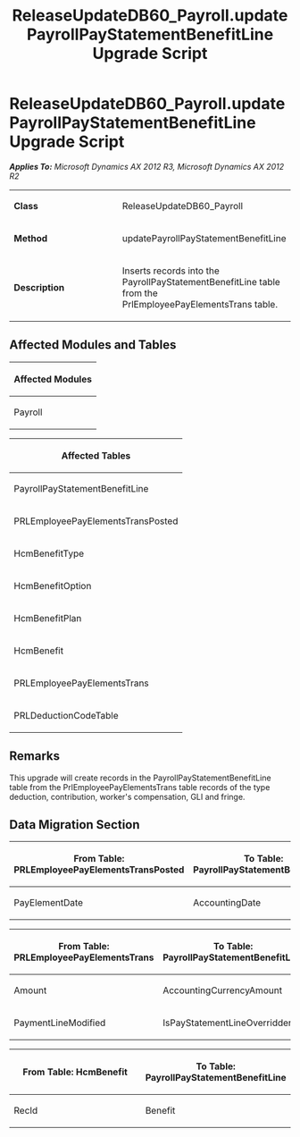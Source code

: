 ﻿---
title: ReleaseUpdateDB60_Payroll.updatePayrollPayStatementBenefitLine Upgrade Script
TOCTitle: ReleaseUpdateDB60_Payroll.updatePayrollPayStatementBenefitLine Upgrade Script
ms:assetid: e011e934-40a2-0e9f-0346-3bfcaab1babd
ms:mtpsurl: https://msdn.microsoft.com/en-us/library/JJ737265(v=AX.60)
ms:contentKeyID: 49711707
ms.date: 05/18/2015
mtps_version: v=AX.60
---

# ReleaseUpdateDB60\_Payroll.updatePayrollPayStatementBenefitLine Upgrade Script 


_**Applies To:** Microsoft Dynamics AX 2012 R3, Microsoft Dynamics AX 2012 R2_

<table>
<colgroup>
<col style="width: 50%" />
<col style="width: 50%" />
</colgroup>
<tbody>
<tr class="odd">
<td><p><strong>Class</strong></p></td>
<td><p>ReleaseUpdateDB60_Payroll</p></td>
</tr>
<tr class="even">
<td><p><strong>Method</strong></p></td>
<td><p>updatePayrollPayStatementBenefitLine</p></td>
</tr>
<tr class="odd">
<td><p><strong>Description</strong></p></td>
<td><p>Inserts records into the PayrollPayStatementBenefitLine table from the PrlEmployeePayElementsTrans table.</p></td>
</tr>
</tbody>
</table>


## Affected Modules and Tables

<table>
<colgroup>
<col style="width: 100%" />
</colgroup>
<thead>
<tr class="header">
<th><p>Affected Modules</p></th>
</tr>
</thead>
<tbody>
<tr class="odd">
<td><p>Payroll</p></td>
</tr>
</tbody>
</table>


<table>
<colgroup>
<col style="width: 100%" />
</colgroup>
<thead>
<tr class="header">
<th><p>Affected Tables</p></th>
</tr>
</thead>
<tbody>
<tr class="odd">
<td><p>PayrollPayStatementBenefitLine</p></td>
</tr>
<tr class="even">
<td><p>PRLEmployeePayElementsTransPosted</p></td>
</tr>
<tr class="odd">
<td><p>HcmBenefitType</p></td>
</tr>
<tr class="even">
<td><p>HcmBenefitOption</p></td>
</tr>
<tr class="odd">
<td><p>HcmBenefitPlan</p></td>
</tr>
<tr class="even">
<td><p>HcmBenefit</p></td>
</tr>
<tr class="odd">
<td><p>PRLEmployeePayElementsTrans</p></td>
</tr>
<tr class="even">
<td><p>PRLDeductionCodeTable</p></td>
</tr>
</tbody>
</table>


## Remarks

This upgrade will create records in the PayrollPayStatementBenefitLine table from the PrlEmployeePayElementsTrans table records of the type deduction, contribution, worker's compensation, GLI and fringe.

## Data Migration Section

<table>
<colgroup>
<col style="width: 50%" />
<col style="width: 50%" />
</colgroup>
<thead>
<tr class="header">
<th><p>From Table: PRLEmployeePayElementsTransPosted</p></th>
<th><p>To Table: PayrollPayStatementBenefitLine</p></th>
</tr>
</thead>
<tbody>
<tr class="odd">
<td><p>PayElementDate</p></td>
<td><p>AccountingDate</p></td>
</tr>
</tbody>
</table>


<table>
<colgroup>
<col style="width: 50%" />
<col style="width: 50%" />
</colgroup>
<thead>
<tr class="header">
<th><p>From Table: PRLEmployeePayElementsTrans</p></th>
<th><p>To Table: PayrollPayStatementBenefitLine</p></th>
</tr>
</thead>
<tbody>
<tr class="odd">
<td><p>Amount</p></td>
<td><p>AccountingCurrencyAmount</p></td>
</tr>
<tr class="even">
<td><p>PaymentLineModified</p></td>
<td><p>IsPayStatementLineOverridden</p></td>
</tr>
</tbody>
</table>


<table>
<colgroup>
<col style="width: 50%" />
<col style="width: 50%" />
</colgroup>
<thead>
<tr class="header">
<th><p>From Table: HcmBenefit</p></th>
<th><p>To Table: PayrollPayStatementBenefitLine</p></th>
</tr>
</thead>
<tbody>
<tr class="odd">
<td><p>RecId</p></td>
<td><p>Benefit</p></td>
</tr>
</tbody>
</table>

  


